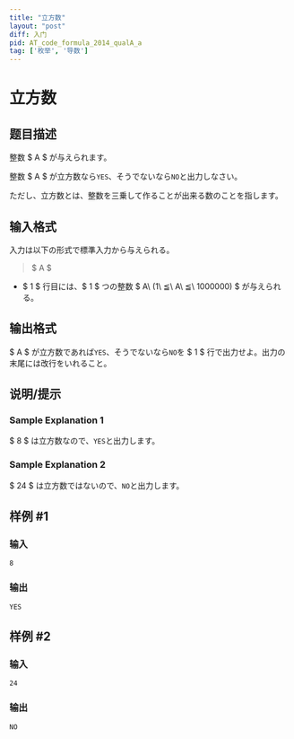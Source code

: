 ```yaml
---
title: "立方数"
layout: "post"
diff: 入门
pid: AT_code_formula_2014_qualA_a
tag: ['枚举', '导数']
---
```


# 立方数

## 题目描述

[problemUrl]: https://atcoder.jp/contests/code-formula-2014-quala/tasks/code_formula_2014_qualA_a

整数 $ A $ が与えられます。

整数 $ A $ が立方数なら`YES`、そうでないなら`NO`と出力しなさい。

ただし、立方数とは、整数を三乗して作ることが出来る数のことを指します。

## 输入格式

入力は以下の形式で標準入力から与えられる。

> $ A $

- $ 1 $ 行目には、$ 1 $ つの整数 $ A\ (1\ ≦\ A\ ≦\ 1000000) $ が与えられる。

## 输出格式

$ A $ が立方数であれば`YES`、そうでないなら`NO`を $ 1 $ 行で出力せよ。出力の末尾には改行をいれること。

## 说明/提示

### Sample Explanation 1

$ 8 $ は立方数なので、`YES`と出力します。

### Sample Explanation 2

$ 24 $ は立方数ではないので、`NO`と出力します。

## 样例 #1

### 输入

```
8
```

### 输出

```
YES
```

## 样例 #2

### 输入

```
24
```

### 输出

```
NO
```

